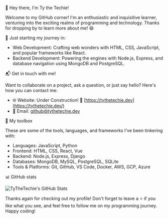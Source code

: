 👋 Hey there, I'm Ty the Techie!

Welcome to my GitHub corner! I'm an enthusiastic and inquisitive learner, venturing into the exciting realms of programming and technology. Thanks for dropping by to learn more about me! 😄

🚀 Just starting my journey in:

- Web Development: Crafting web wonders with HTML, CSS, JavaScript, and popular frameworks like React.
- Backend Development: Powering the engines with Node.js, Express, and database navigation using MongoDB and PostgreSQL.

📬 Get in touch with me!

Want to collaborate on a project, ask a question, or just say hello? Here's how you can contact me:

- 🌐 Website: Under Construction! 🚧 [https://tythetechie.dev](https://tythetechie.dev/)
- 📧 Email: [github@tythetechie.dev](mailto:github@tythetechie.dev)

🔧 My toolbox

These are some of the tools, languages, and frameworks I've been tinkering with:

- Languages: JavaScript, Python
- Frontend: HTML, CSS, React, Vue
- Backend: Node.js, Express, Django
- Databases: MongoDB, MySQL, PostgreSQL, SQLite
- Tools & Platforms: Git, GitHub, VS Code, Docker, AWS, GCP, Azure

📊 GitHub stats

![TyTheTechie's GitHub Stats](https://github-readme-stats.vercel.app/api?username=TyTheTechie&show_icons=true&theme=vue-dark&bg_color=30,e96443,904e95&title_color=fff&text_color=fff&icon_color=79ff97&border_radius=15&border_color=79ff97&custom_title=TyTheTechie%27s%20GitHub%20Stats)

Thanks again for checking out my profile! Don't forget to leave a ⭐ if you like what you see, and feel free to follow me on my programming journey. Happy coding!
